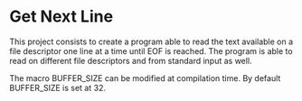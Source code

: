# Get Next Line

This project consists to create a program able to read the text available on a file descriptor one line at a time until EOF is reached.
The program is able to read on different file descriptors and from standard input as well.

The macro BUFFER_SIZE can be modified at compilation time. By default BUFFER_SIZE is set at 32.
